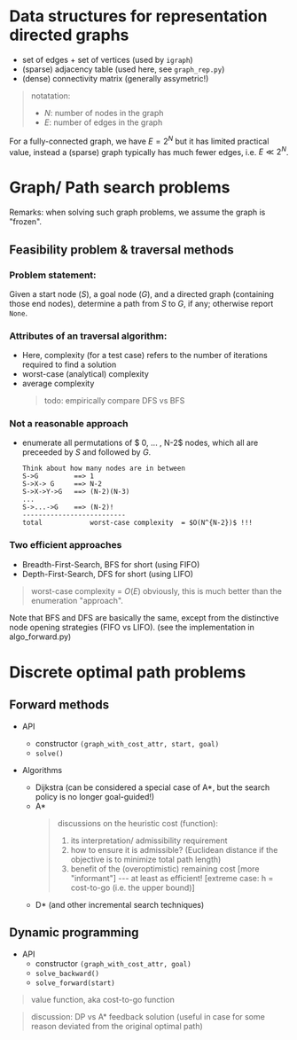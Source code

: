 # Data structures for representation directed graphs

* set of edges + set of vertices (used by `igraph`)
* (sparse) adjacency table (used here, see `graph_rep.py`)
* (dense) connectivity matrix (generally assymetric!)

> notatation:
>   * $N$: number of nodes in the graph
>   * $E$: number of edges in the graph

For a fully-connected graph, we have $E = 2^N$ 
but it has limited practical value, 
instead a (sparse) graph typically has much fewer edges, 
i.e. $E \ll 2^N$.


# Graph/ Path search problems
Remarks: when solving such graph problems, we assume the graph is "frozen".

## Feasibility problem & traversal methods

### Problem statement:

Given a start node ($S$), a goal node ($G$), and a directed graph (containing those end nodes),
determine a path from $S$ to $G$, if any; otherwise report `None`.

### Attributes of an traversal algorithm:
* Here, complexity (for a test case) refers to the number of iterations required to find a solution 
* worst-case (analytical) complexity
* average complexity
  > todo: empirically compare DFS vs BFS


### Not a reasonable approach
* enumerate all permutations of $ 0, ... , N-2$ nodes, which all are preceeded by $S$ and followed by $G$.
  ```
  Think about how many nodes are in between
  S->G         ==> 1
  S->X-> G     ==> N-2
  S->X->Y->G   ==> (N-2)(N-3)
  ...
  S->...->G    ==> (N-2)!
  --------------------------
  total            worst-case complexity  = $O(N^{N-2})$ !!!
  ```
  

### Two efficient approaches
* Breadth-First-Search, BFS for short (using FIFO)
* Depth-First-Search, DFS for short (using LIFO)
  
>  worst-case complexity = $O(E)$
>  obviously, this is much better than the enumeration "approach".

Note that BFS and DFS are basically the same, 
except from the distinctive node opening strategies (FIFO vs LIFO).
(see the implementation in algo_forward.py)


# Discrete optimal path problems

## Forward methods 

* API
  * constructor `(graph_with_cost_attr, start, goal)`
  * `solve()`

* Algorithms
  * Dijkstra (can be considered a special case of A*, but the search policy is no longer goal-guided!)
  * A*
    > discussions on the heuristic cost (function):
    >  1. its interpretation/ admissibility requirement
    >  2. how to ensure it is admissible? (Euclidean distance if the objective is to minimize total path length)
    >  3. benefit of the  (overoptimistic) remaining cost 
    >     [more "informant"] --- at least as efficient!
    >     [extreme case: h = cost-to-go (i.e. the upper bound)]
  * D* (and other incremental search techniques)

## Dynamic programming

* API
  * constructor `(graph_with_cost_attr, goal)`
  * `solve_backward()`
  * `solve_forward(start)`

> value function, aka cost-to-go function

> discussion: DP vs A*
>    feedback solution (useful in case for some reason deviated from the original optimal path)
